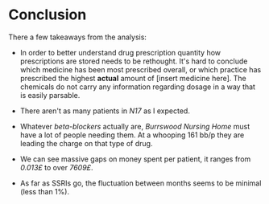 # Conclusion

There a few takeaways from the analysis:

* In order to better understand drug prescription quantity how prescriptions
  are stored needs to be rethought. It's hard to conclude which medicine has
  been most prescribed overall, or which practice has prescribed the highest
  **actual** amount of [insert medicine here]. The chemicals do not carry any
  information regarding dosage in a way that is easily parsable.

* There aren't as many patients in _N17_ as I expected.

* Whatever _beta-blockers_ actually are, _Burrswood Nursing Home_ must have a
  lot of people needing them. At a whooping 161 bb/p they are leading the
  charge on that type of drug.

* We can see massive gaps on money spent per patient, it ranges from _0.013£_ to
  over _7609£_.

* As far as SSRIs go, the fluctuation between months seems to be minimal (less
  than 1%).
